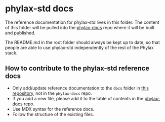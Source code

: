 # phylax-std docs

The reference documentation for phylax-std lives in this folder.
The content of this folder will be pulled into the [phylax-docs](https://github.com/phylaxsystems/phylax-docs) repo where it will be built and published.

The README.md in the root folder should always be kept up to date, so that people are able to use phylax-std independently of the rest of the Phylax stack.

## How to contribute to the phylax-std reference docs

* Only add/update reference documentation to the `docs` folder in [this repository](https://github.com/phylaxsystems/phylax-std/tree/main/docs), not in the `phylax-docs` repo.
* If you add a new file, please add it to the table of contents in the [phylax-docs](https://github.com/phylaxsystems/phylax-docs) repo.
* Use MDX syntax for the reference docs.
* Follow the structure of the existing files.
